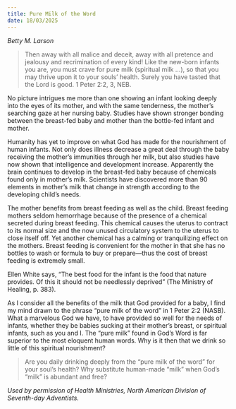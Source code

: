 ```yaml
---
title: Pure Milk of the Word
date: 18/03/2025
---
```


_Betty M. Larson_

> <p></p>
> Then away with all malice and deceit, away with all pretence and jealousy and recrimination of every kind! Like the new-born infants you are, you must crave for pure milk (spiritual milk ...), so that you may thrive upon it to your souls’ health. Surely you have tasted that the Lord is good. 1 Peter 2:2, 3, NEB.

No picture intrigues me more than one showing an infant looking deeply into the eyes of its mother, and with the same tenderness, the mother’s searching gaze at her nursing baby. Studies have shown stronger bonding between the breast-fed baby and mother than the bottle-fed infant and mother.

Humanity has yet to improve on what God has made for the nourishment of human infants. Not only does illness decrease a great deal through the baby receiving the mother’s immunities through her milk, but also studies have now shown that intelligence and development increase. Apparently the brain continues to develop in the breast-fed baby because of chemicals found only in mother’s milk. Scientists have discovered more than 90 elements in mother’s milk that change in strength according to the developing child’s needs.

The mother benefits from breast feeding as well as the child. Breast feeding mothers seldom hemorrhage because of the presence of a chemical secreted during breast feeding. This chemical causes the uterus to contract to its normal size and the now unused circulatory system to the uterus to close itself off. Yet another chemical has a calming or tranquilizing effect on the mothers. Breast feeding is convenient for the mother in that she has no bottles to wash or formula to buy or prepare—thus the cost of breast feeding is extremely small.

Ellen White says, “The best food for the infant is the food that nature provides. Of this it should not be needlessly deprived” (The Ministry of Healing, p. 383).

As I consider all the benefits of the milk that God provided for a baby, I find my mind drawn to the phrase “pure milk of the word” in 1 Peter 2:2 (NASB). What a marvelous God we have, to have provided so well for the needs of infants, whether they be babies sucking at their mother’s breast, or spiritual infants, such as you and I. The “pure milk” found in God’s Word is far superior to the most eloquent human words. Why is it then that we drink so little of this spiritual nourishment?

> <callout></callout>
> Are you daily drinking deeply from the “pure milk of the word” for your soul’s health? Why substitute human-made “milk” when God’s “milk” is abundant and free?

_Used by permission of Health Ministries, North American Division of Seventh-day Adventists._